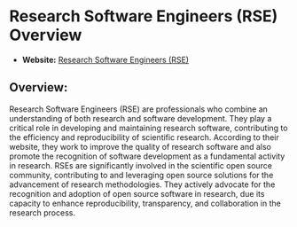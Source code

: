 # Research Software Engineers (RSE) Overview

- **Website:** [Research Software Engineers (RSE)](https://researchsoftware.org/)

## Overview:

Research Software Engineers (RSE) are professionals who combine an understanding of both research and software development. They play a critical role in developing and maintaining research software, contributing to the efficiency and reproducibility of scientific research. According to their website, they work to improve the quality of research software and also promote the recognition of software development as a fundamental activity in research. RSEs are significantly involved in the scientific open source community, contributing to and leveraging open source solutions for the advancement of research methodologies. They actively advocate for the recognition and adoption of open source software in research, due its capacity to enhance reproducibility, transparency, and collaboration in the research process. 
